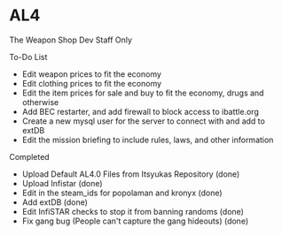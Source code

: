 # AL4
The Weapon Shop Dev Staff Only

To-Do List
- Edit weapon prices to fit the economy
- Edit clothing prices to fit the economy
- Edit the item prices for sale and buy to fit the economy, drugs and otherwise
- Add BEC restarter, and add firewall to block access to ibattle.org
- Create a new mysql user for the server to connect with and add to extDB
- Edit the mission briefing to include rules, laws, and other information

Completed
- Upload Default AL4.0 Files from Itsyukas Repository (done)
- Upload Infistar (done)
- Edit in the steam_ids for popolaman and kronyx (done)
- Add extDB (done)
- Edit InfiSTAR checks to stop it from banning randoms (done)
- Fix gang bug (People can't capture the gang hideouts) (done)